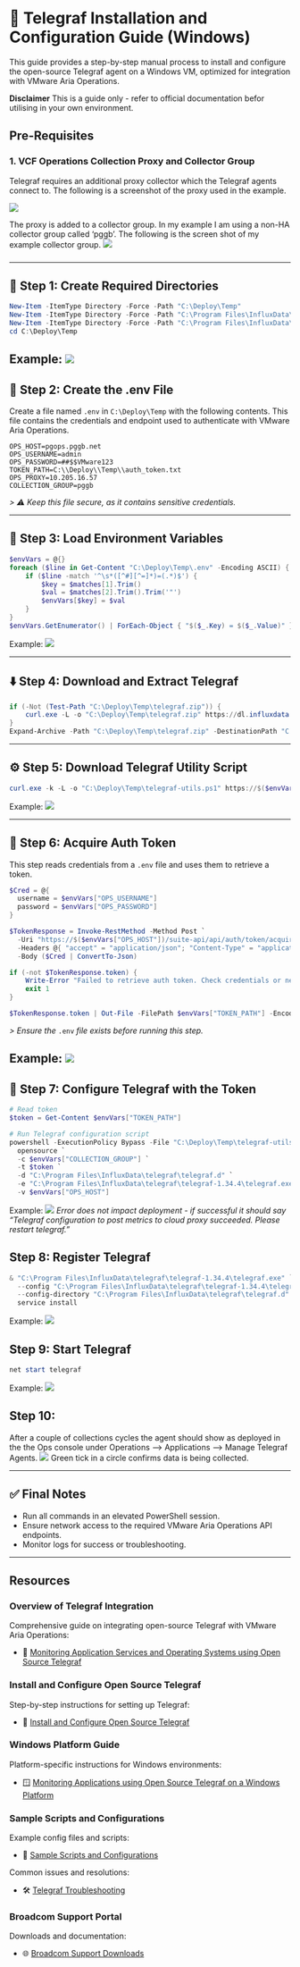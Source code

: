# 🧰 Telegraf Installation and Configuration Guide (Windows)

This guide provides a step-by-step manual process to install and configure the open-source Telegraf agent on a Windows VM, optimized for integration with VMware Aria Operations.

**Disclaimer**
This is a guide only - refer to official documentation befor utilising in your own environment.

## Pre-Requisites

### 1. VCF Operations Collection Proxy and Collector Group

Telegraf requires an additional proxy collector which the Telegraf agents connect to.  The following is a screenshot of the proxy used in the example.

![](telegraf-opensource-deployment-windows/CleanShot%202025-05-29%20at%2006.42.42@2x.png)<!-- {"width":755} -->

The proxy is added to a collector group.   In my example I am using a non-HA collector group called ‘pggb’.  The following is the screen shot of my example collector group.
![](telegraf-opensource-deployment-windows/CleanShot%202025-05-29%20at%2006.46.03@2x.png)<!-- {"width":749} -->


### 

---

## 📁 Step 1: Create Required Directories

```powershell
New-Item -ItemType Directory -Force -Path "C:\Deploy\Temp"
New-Item -ItemType Directory -Force -Path "C:\Program Files\InfluxData\telegraf"
New-Item -ItemType Directory -Force -Path "C:\Program Files\InfluxData\telegraf\telegraf.d"
cd C:\Deploy\Temp
```

Example:
![](telegraf-opensource-deployment-windows/CleanShot%202025-05-29%20at%2008.00.17@2x.png)<!-- {"width":546} -->
---

## 🧾 Step 2: Create the .env File

Create a file named `.env` in `C:\Deploy\Temp` with the following contents. This file contains the credentials and endpoint used to authenticate with VMware Aria Operations.

```env
OPS_HOST=pgops.pggb.net
OPS_USERNAME=admin
OPS_PASSWORD=##$$VMware123
TOKEN_PATH=C:\\Deploy\\Temp\\auth_token.txt
OPS_PROXY=10.205.16.57
COLLECTION_GROUP=pggb
```

*> ⚠️ Keep this file secure, as it contains sensitive credentials.*

---

## 🧬 Step 3: Load Environment Variables

```powershell
$envVars = @{}
foreach ($line in Get-Content "C:\Deploy\Temp\.env" -Encoding ASCII) {
    if ($line -match '^\s*([^#][^=]*)=(.*)$') {
        $key = $matches[1].Trim()
        $val = $matches[2].Trim().Trim('"')
        $envVars[$key] = $val
    }
}
$envVars.GetEnumerator() | ForEach-Object { "$($_.Key) = $($_.Value)" }
```

Example:
![](telegraf-opensource-deployment-windows/CleanShot%202025-05-29%20at%2008.01.37@2x.png)<!-- {"width":546} -->

---

## ⬇️ Step 4: Download and Extract Telegraf

```powershell
if (-Not (Test-Path "C:\Deploy\Temp\telegraf.zip")) {
    curl.exe -L -o "C:\Deploy\Temp\telegraf.zip" https://dl.influxdata.com/telegraf/releases/telegraf-1.34.4_windows_amd64.zip
}
Expand-Archive -Path "C:\Deploy\Temp\telegraf.zip" -DestinationPath "C:\Program Files\InfluxData\telegraf"
```

---

## ⚙️ Step 5: Download Telegraf Utility Script

```powershell
curl.exe -k -L -o "C:\Deploy\Temp\telegraf-utils.ps1" https://$($envVars["OPS_PROXY"])/downloads/salt/telegraf-utils.ps1
```

Example:
![](telegraf-opensource-deployment-windows/CleanShot%202025-05-29%20at%2007.59.06@2x.png)<!-- {"width":687} -->

---

## 🔑 Step 6: Acquire Auth Token

This step reads credentials from a `.env` file and uses them to retrieve a token.

```powershell
$Cred = @{
  username = $envVars["OPS_USERNAME"]
  password = $envVars["OPS_PASSWORD"]
}

$TokenResponse = Invoke-RestMethod -Method Post `
  -Uri "https://$($envVars["OPS_HOST"])/suite-api/api/auth/token/acquire?_no_links=true" `
  -Headers @{ "accept" = "application/json"; "Content-Type" = "application/json" } `
  -Body ($Cred | ConvertTo-Json)

if (-not $TokenResponse.token) {
    Write-Error "Failed to retrieve auth token. Check credentials or network access."
    exit 1
}

$TokenResponse.token | Out-File -FilePath $envVars["TOKEN_PATH"] -Encoding ascii
```

*> Ensure the* `.env` *file exists before running this step.*


Example:
![](telegraf-opensource-deployment-windows/CleanShot%202025-05-29%20at%2007.55.59@2x.png)<!-- {"width":592} -->
---

## 📝 Step 7: Configure Telegraf with the Token

```powershell
# Read token
$token = Get-Content $envVars["TOKEN_PATH"]

# Run Telegraf configuration script
powershell -ExecutionPolicy Bypass -File "C:\Deploy\Temp\telegraf-utils.ps1" `
  opensource `
  -c $envVars["COLLECTION_GROUP"] `
  -t $token `
  -d "C:\Program Files\InfluxData\telegraf\telegraf.d" `
  -e "C:\Program Files\InfluxData\telegraf\telegraf-1.34.4\telegraf.exe" `
  -v $envVars["OPS_HOST"]
```

Example:
![](telegraf-opensource-deployment-windows/CleanShot%202025-05-29%20at%2007.40.57@2x.png)<!-- {"width":554} -->
*Error does not impact deployment - if successful it should say “Telegraf configuration to post metrics to cloud proxy succeeded. Please restart telegraf.”*
## Step 8: Register Telegraf

```powershell
& "C:\Program Files\InfluxData\telegraf\telegraf-1.34.4\telegraf.exe" `
  --config "C:\Program Files\InfluxData\telegraf\telegraf-1.34.4\telegraf.conf" `
  --config-directory "C:\Program Files\InfluxData\telegraf\telegraf.d" `
  service install
```

Example:
![](telegraf-opensource-deployment-windows/CleanShot%202025-05-29%20at%2007.43.06@2x.png)<!-- {"width":554} -->


## Step 9: Start Telegraf

```powershell
net start telegraf
```

Example:
![](telegraf-opensource-deployment-windows/CleanShot%202025-05-29%20at%2007.48.23@2x.png)<!-- {"width":360} -->

## Step 10:

After a couple of collections cycles the agent should show as deployed in the the Ops console under Operations —> Applications —> Manage Telegraf Agents.
![](telegraf-opensource-deployment-windows/CleanShot%202025-05-29%20at%2007.52.39@2x.png)<!-- {"width":938} -->
Green tick in a circle confirms data is being collected.

---

## ✅ Final Notes

- Run all commands in an elevated PowerShell session.
- Ensure network access to the required VMware Aria Operations API endpoints.
- Monitor logs for success or troubleshooting.

- - -
## Resources

### Overview of Telegraf Integration

Comprehensive guide on integrating open-source Telegraf with VMware Aria Operations:
- 📘 [Monitoring Application Services and Operating Systems using Open Source Telegraf](https://techdocs.broadcom.com/us/en/vmware-cis/aria/aria-operations/8-18/vmware-aria-operations-configuration-guide-8-18/connect-to-data-sources/monitoring-applications-and-os-using-open-source-telegraf.html)

### Install and Configure Open Source Telegraf

Step-by-step instructions for setting up Telegraf:
- 🔧 [Install and Configure Open Source Telegraf](https://techdocs.broadcom.com/us/en/vmware-cis/aria/aria-operations/8-18/vmware-aria-operations-configuration-guide-8-18/connect-to-data-sources/monitoring-applications-and-os-using-open-source-telegraf/monitoring-applications-using-open-source-telegraf/install-and-configure-open-source-telegraf.html)

### Windows Platform Guide

Platform-specific instructions for Windows environments:
- 🪟 [Monitoring Applications using Open Source Telegraf on a Windows Platform](https://techdocs.broadcom.com/us/en/vmware-cis/aria/aria-operations/8-18/vmware-aria-operations-configuration-guide-8-18/connect-to-data-sources/monitoring-applications-and-os-using-open-source-telegraf/monitoring-applications-using-open-source-telegraf/monitoring-applications-using-open-source-telegraf-on-a-windows-platform-saas-onprem.html)

### Sample Scripts and Configurations

Example config files and scripts:
- 💾 [Sample Scripts and Configurations](https://techdocs.broadcom.com/us/en/vmware-cis/aria/aria-operations/8-18/vmware-aria-operations-configuration-guide-8-18/connect-to-data-sources/monitoring-applications-and-os-using-open-source-telegraf/monitoring-applications-using-open-source-telegraf/sample-scripts-open-source-telegraf.html)

Common issues and resolutions:
- 🛠️ [Telegraf Troubleshooting](https://techdocs.broadcom.com/us/en/ca-enterprise-software/it-operations-management/vmware-aria-operations-for-applications/saas/telegraf_details.html)

### Broadcom Support Portal

Downloads and documentation:
- 🌐 [Broadcom Support Downloads](https://www.broadcom.com/support/download-search)


